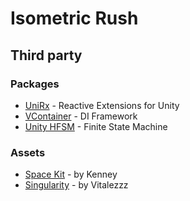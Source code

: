 # Isometric Rush

## Third party

### Packages

- [UniRx](https://github.com/neuecc/UniRx) - Reactive Extensions for Unity
- [VContainer](https://github.com/hadashiA/VContainer) - DI Framework
- [Unity HFSM](https://github.com/Inspiaaa/UnityHFSM) - Finite State Machine

### Assets

- [Space Kit](https://kenney.nl/assets/space-kit) - by Kenney
- [Singularity](https://opengameart.org/content/singularity-0) - by Vitalezzz